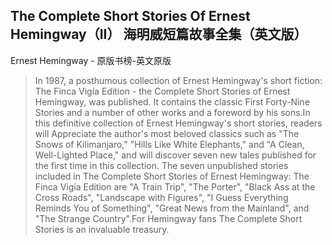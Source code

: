 ## The Complete Short Stories Of Ernest Hemingway（II） 海明威短篇故事全集（英文版）

Ernest Hemingway  -  原版书榜-英文原版

> In 1987, a posthumous collection of Ernest Hemingway's short fiction: The Finca Vigía Edition - the Complete Short Stories of Ernest Hemingway, was published. It contains the classic First Forty-Nine Stories and  a number of other works and a foreword by his sons.In this definitive collection of Ernest Hemingway's short stories, readers will Appreciate the author's most beloved classics such as "The Snows of Kilimanjaro," "Hills Like White Elephants," and "A Clean, Well-Lighted Place," and will discover seven new tales published for the first time in this collection. The seven unpublished stories included in The Complete Short Stories of Ernest Hemingway: The Finca Vigía Edition are "A Train Trip", "The Porter", "Black Ass at the Cross Roads", "Landscape with Figures", "I Guess Everything Reminds You of Something", "Great News from the Mainland", and "The Strange Country".For Hemingway fans The Complete Short Stories is an invaluable treasury.
